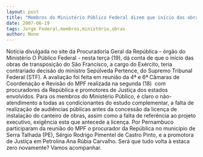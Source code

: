 ```yaml
---
layout: post
title: "Membros do Ministério Público Federal dizem que início das obras contrariou decisão do STF"
date: 2007-06-19
tags: Jorge Federal,membros,ministério,obras
author: None
---
```

Not&iacute;cia divulgada no site da Procuradoria Geral da Rep&uacute;blica - &oacute;rg&atilde;o do Minist&eacute;rio O P&uacute;blico Federal - nesta ter&ccedil;a (19), d&aacute; conta de que o in&iacute;cio das obras de transposi&ccedil;&atilde;o do S&atilde;o Francisco, a cargo do Ex&eacute;rcito, teria contrariado decis&atilde;o do ministro Sep&uacute;lveda Pertence, do Supremo Tribunal Federal (STF).
A avalia&ccedil;&atilde;o foi feita em reuni&atilde;o da 4&ordf; e 6&ordf; C&acirc;maras de Coordena&ccedil;&atilde;o e Revis&atilde;o do MPF realizada na segunda (18)&nbsp; com procuradores da Rep&uacute;blica e promotores de Justi&ccedil;a dos estados envolvidos. 
Para os membros do Minist&eacute;rio P&uacute;blico, &eacute; claro o n&atilde;o-atendimento a todas as condicionantes do estudo complementar, a falta de realiza&ccedil;&atilde;o de audi&ecirc;ncias p&uacute;blicas antes da concess&atilde;o da licen&ccedil;a de instala&ccedil;&atilde;o do canteiro de obras, assim como a falta de refer&ecirc;ncia ao projeto executivo, exig&ecirc;ncia esta que antecede a licen&ccedil;a. 
Por Pernambuco participaram da reuni&atilde;o do MPF o procurador da Rep&uacute;blica no munic&iacute;pio de Serra Talhada (PE), S&eacute;rgio Rodrigo Pimentel de Castro Pinto, e a promotora de Justi&ccedil;a em Petrolina Ana R&uacute;bia Carvalho.
Ser&aacute; que tudo volta &agrave; estaca zero novamente? Vamos acompanhar. 